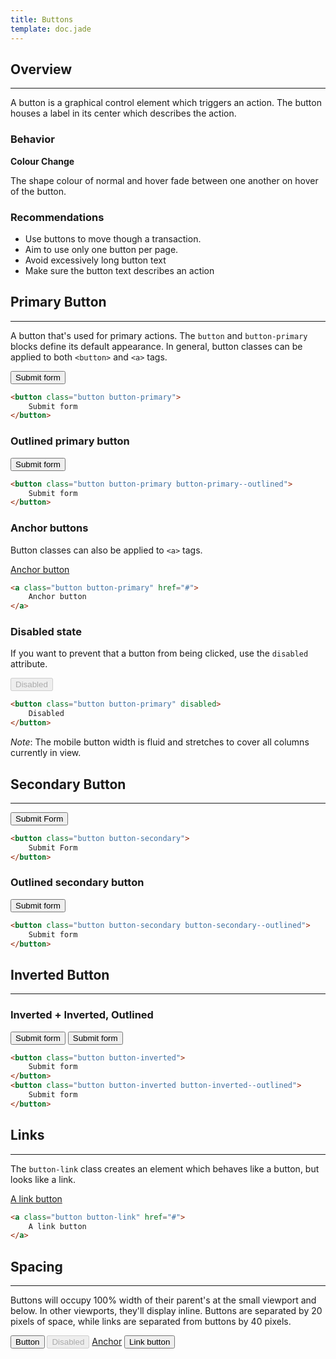 ```yaml
---
title: Buttons
template: doc.jade
---
```


## Overview

---

A button is a graphical control element which triggers an action. The button houses a label in its center which describes the action.

### Behavior

**Colour Change**

The shape colour of normal and hover fade between one another on hover of the button.

### Recommendations

* Use buttons to move though a transaction.
* Aim to use only one button per page.
* Avoid excessively long button text
* Make sure the button text describes an action

## Primary Button

---

A button that's used for primary actions. The `button` and `button-primary` blocks define its default appearance. In general, button classes can be applied to both `<button>` and `<a>` tags.

<button class="button button-primary">Submit form</button>

```html
<button class="button button-primary">
    Submit form
</button>
```

### Outlined primary button

<button class="button button-primary button-primary--outlined">
    Submit form
</button>

```html
<button class="button button-primary button-primary--outlined">
    Submit form
</button>
```

### Anchor buttons

Button classes can also be applied to `<a>` tags.

<a class="button button-primary" href="#">Anchor button</a>

```html
<a class="button button-primary" href="#">
    Anchor button
</a>
```

### Disabled state

If you want to prevent that a button from being clicked, use the `disabled` attribute.

<button class="button button-primary" disabled>Disabled</button>

```html
<button class="button button-primary" disabled>
    Disabled
</button>
```

_Note_: The mobile button width is fluid and stretches to cover all columns currently in view.

## Secondary Button

---

<button class="button button-secondary">
    Submit Form
</button>

```html
<button class="button button-secondary">
    Submit Form
</button>
```

### Outlined secondary button

<button class="button button-secondary button-secondary--outlined">
    Submit form
</button>

```html
<button class="button button-secondary button-secondary--outlined">
    Submit form
</button>
```

## Inverted Button

---

### Inverted + Inverted, Outlined

<div class="example example--inverted">
    <button class="button button-inverted">
        Submit form
    </button>
    <button class="button button-inverted button-inverted--outlined">
        Submit form
    </button>
</div>

```html
<button class="button button-inverted">
    Submit form
</button>
<button class="button button-inverted button-inverted--outlined">
    Submit form
</button>
```

## Links

---

The `button-link` class creates an element which behaves like a button, but looks like a link.

<a class="button button-link" href="#">A link button</a>

```html
<a class="button button-link" href="#">
    A link button
</a>
```

## Spacing

---

Buttons will occupy 100% width of their parent's at the small viewport and below. In other viewports, they'll display inline. Buttons are separated by 20 pixels of space, while links are separated from buttons by 40 pixels.

<div>
    <button class="button button-primary">Button</button>
    <button class="button button-primary" disabled>Disabled</button>
    <a class="button button-primary" href="#">Anchor</a>
    <button class="button button-link">Link button</a>
</div>